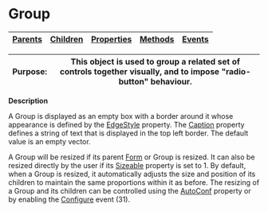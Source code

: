 




<h1 class="heading"><span class="name">Group</span></h1>

| [Parents](../ParentLists/Group.htm) | [Children](../ChildLists/Group.htm) | [Properties](../PropLists/Group.htm) | [Methods](../MethodLists/Group.htm) | [Events](../EventLists/Group.htm) |
| --- | --- | --- | --- | ---  |


| Purpose: | This object is used to group a related set of controls together         visually, and to impose "radio-button" behaviour. |
| --- | ---  |


**Description**


A Group is displayed as an empty box with a border around it whose appearance
is defined by the [EdgeStyle](./edgestyle.md) property. The
[Caption](./caption.md) property defines a string of text
that is displayed in the top left border. The default value is an empty vector.



A Group will be resized if its parent [Form](Form.htm) or
Group is resized. It can also be resized directly by the user if its [Sizeable](./sizeable.md) property is set to 1. By default, when a Group is resized, it automatically
adjusts the size and position of its children to maintain the same proportions
within it as before. The resizing of a Group and its children can be controlled
using the [AutoConf](./autoconf.md) property or by enabling
the [Configure](./configure.md) event (31).


